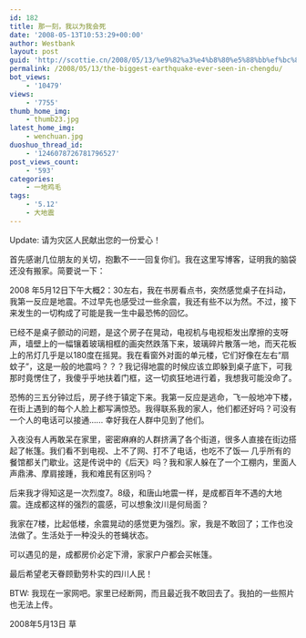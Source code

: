 ```yaml
---
id: 182
title: 那一刻，我以为我会死
date: '2008-05-13T10:53:29+00:00'
author: Westbank
layout: post
guid: 'http://scottie.cn/2008/05/13/%e9%82%a3%e4%b8%80%e5%88%bb%ef%bc%8c%e6%88%91%e4%bb%a5%e4%b8%ba%e6%88%91%e4%bc%9a%e6%ad%bb/'
permalink: /2008/05/13/the-biggest-earthquake-ever-seen-in-chengdu/
bot_views:
    - '10479'
views:
    - '7755'
thumb_home_img:
    - thumb23.jpg
latest_home_img:
    - wenchuan.jpg
duoshuo_thread_id:
    - '1246078726781796527'
post_views_count:
    - '593'
categories:
    - 一地鸡毛
tags:
    - '5.12'
    - 大地震
---
```


Update: 请为灾区人民献出您的一份爱心！

首先感谢几位朋友的关切，抱歉不一一回复你们。我在这里写博客，证明我的脑袋还没有搬家。简要说一下：

2008 年5月12日下午大概2：30左右，我在书房看点书，突然感觉桌子在抖动，我第一反应是地震。不过早先也感受过一些余震，我还有些不以为然。不过，接下来发生的一切构成了可能是我一生中最恐怖的回忆。

已经不是桌子颤动的问题，是这个房子在晃动，电视机与电视柜发出摩擦的支呀声，墙壁上的一幅镶着玻璃相框的画突然跌落下来，玻璃碎片散落一地，而天花板上的吊灯几乎是以180度在摇晃。我在看窗外对面的单元楼，它们好像在左右“扇蚊子”，这是一般的地震吗？？？我记得地震的时候应该立即躲到桌子底下，可我那时竟愣住了，我傻乎乎地扶着门框，这一切疯狂地进行着，我想我可能没命了。

恐怖的三五分钟过后，房子终于镇定下来。我第一反应是逃命，飞一般地冲下楼，在街上遇到的每个人脸上都写满惊恐。我得联系我的家人，他们都还好吗？可没有一个人的电话可以接通...... 幸好我在人群中见到了他们。

入夜没有人再敢呆在家里，密密麻麻的人群挤满了各个街道，很多人直接在街边搭起了帐篷。我们看不到电视、上不了网、打不了电话，也吃不了饭— 几乎所有的餐馆都关门歇业。这是传说中的《后天》吗？我和家人躲在了一个工棚内，里面人声鼎沸、摩肩接踵，我和难民有区别吗？

后来我才得知这是一次烈度7。8级，和唐山地震一样，是成都百年不遇的大地震。连成都这样的强烈的震感，可以想象汶川是何局面？

我家在7楼，比起低楼，余震晃动的感觉更为强烈。家，我是不敢回了；工作也没法做了。生活处于一种没头的苍蝇状态。

可以遇见的是，成都房价必定下滑，家家户户都会买帐篷。

最后希望老天眷顾勤劳朴实的四川人民！

BTW: 我现在一家网吧。家里已经断网，而且最近我不敢回去了。我拍的一些照片也无法上传。

2008年5月13日 草